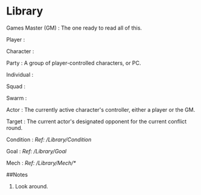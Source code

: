 Library
=====


Games Master (GM)
:	The one ready to read all of this.

Player
:	

Character
:	

Party
:	A group of player-controlled characters, or PC.

Individual
:	

Squad
:	

Swarm
:	

Actor
:	The currently active character's controller, either a player or the GM.

Target
:	The current actor's designated opponent for the current conflict round.

Condition
:	*Ref: /Library/Condition*

Goal
:	*Ref: /Library/Goal*

Mech
:	*Ref: /Library/Mech/\**



##Notes

1. Look around.